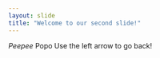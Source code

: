 ```yaml
---
layout: slide
title: "Welcome to our second slide!"
---
```

_Peepee_ Popo
Use the left arrow to go back!

